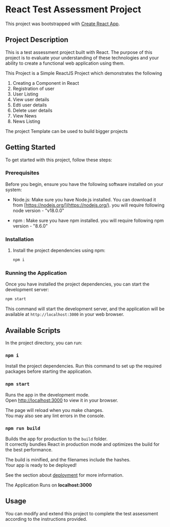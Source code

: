 # React Test Assessment Project

This project was bootstrapped with [Create React App](https://github.com/facebook/create-react-app).

## Project Description

This is a test assessment project built with React. The purpose of this project is to evaluate your understanding of these technologies and your ability to create a functional web application using them.

This Project is a Simple ReactJS Project which demonstrates the following

1. Creating a Component in React
2. Registration of user 
3. User Listing
4. View user details
5. Edti user details
6. Delete user details
7. View News
8. News Listing

The project Template can be used to build bigger projects

## Getting Started

To get started with this project, follow these steps:

### Prerequisites

Before you begin, ensure you have the following software installed on your system:

- Node.js: Make sure you have Node.js installed. You can download it from [https://nodejs.org/](https://nodejs.org/).
  you will require following node version - "v18.0.0"

- npm : Make sure you have npm installed.
  you will require following npm version - "8.6.0"

### Installation

1. Install the project dependencies using npm:

   ```bash
   npm i
   ```

### Running the Application

Once you have installed the project dependencies, you can start the development server:

```bash
npm start
```

This command will start the development server, and the application will be available at `http://localhost:3000` in your web browser.

## Available Scripts

In the project directory, you can run:

### `npm i`

Install the project dependencies. Run this command to set up the required packages before starting the application.

### `npm start`

Runs the app in the development mode.\
Open [http://localhost:3000](http://localhost:3000) to view it in your browser.

The page will reload when you make changes.\
You may also see any lint errors in the console.

### `npm run build`

Builds the app for production to the `build` folder.\
It correctly bundles React in production mode and optimizes the build for the best performance.

The build is minified, and the filenames include the hashes.\
Your app is ready to be deployed!

See the section about [deployment](https://facebook.github.io/create-react-app/docs/deployment) for more information.

The Application Runs on **localhost:3000**

## Usage

You can modify and extend this project to complete the test assessment according to the instructions provided.
